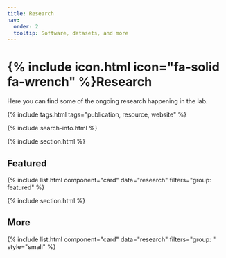 ```yaml
---
title: Research
nav:
  order: 2
  tooltip: Software, datasets, and more
---
```


# {% include icon.html icon="fa-solid fa-wrench" %}Research

Here you can find some of the ongoing research happening in the lab. 

{% include tags.html tags="publication, resource, website" %}

{% include search-info.html %}

{% include section.html %}

## Featured

{% include list.html component="card" data="research" filters="group: featured" %}

{% include section.html %}

## More

{% include list.html component="card" data="research" filters="group: " style="small" %}
